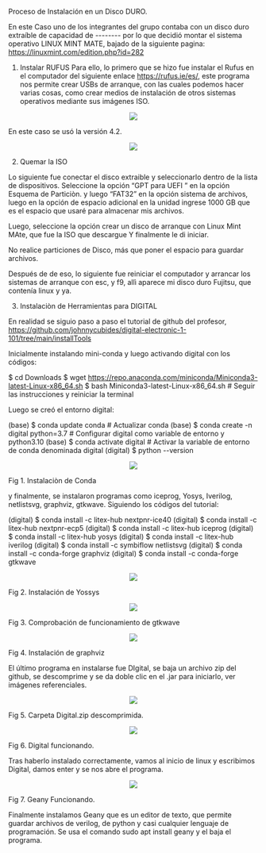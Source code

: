 
Proceso de Instalación en un Disco DURO.

En este Caso uno de los integrantes del grupo contaba con un disco duro extraíble de capacidad de -------- por lo que decidió montar el sistema operativo LINUX MINT MATE, bajado de la siguiente pagina: https://linuxmint.com/edition.php?id=282
 
1.	Instalar RUFUS
Para ello, lo primero que se hizo fue instalar el Rufus en el computador del siguiente enlace https://rufus.ie/es/, este programa nos permite crear USBs de arranque, con las cuales podemos hacer varias cosas, como crear medios de instalación de otros sistemas operativos mediante sus imágenes ISO. 

<p align="center">
 <img src="/Lab 0/src/1.png">    
</p>  

En este caso se usó la versión 4.2.

<p align="center">
 <img src="/Lab 0/src/2.png">    
</p>  
 
2.	Quemar la ISO 

Lo siguiente fue conectar el disco extraible y seleccionarlo dentro de la lista de dispositivos.
Seleccione la opción “GPT para UEFI ” en la opción Esquema de Particiòn. y luego “FAT32” en la opción sistema de archivos, luego en la opción de espacio adicional en la unidad ingrese 1000 GB que es el espacio que usaré para almacenar mis archivos.

Luego, seleccione la opción crear un disco de arranque con Linux Mint MAte, que fue la ISO que descargue Y finalmente le di iniciar. 

No realice particiones de Disco, más que poner el espacio para guardar archivos.

Después de de eso, lo siguiente fue reiniciar el computador y arrancar los sistemas de arranque con esc, y f9, allì aparece mi disco duro Fujitsu, que contenía linux y ya.

3.	Instalaciòn de Herramientas para DIGITAL

En realidad se siguio paso a paso el tutorial de github del profesor, https://github.com/johnnycubides/digital-electronic-1-101/tree/main/installTools

Inicialmente instalando mini-conda y luego activando digital con los códigos: 

$ cd Downloads
$ wget https://repo.anaconda.com/miniconda/Miniconda3-latest-Linux-x86_64.sh
$ bash Miniconda3-latest-Linux-x86_64.sh # Seguir las instrucciones y reiniciar la terminal

Luego se creó el entorno digital:

(base) $ conda update conda # Actualizar conda
(base) $ conda create -n digital python=3.7 # Configurar digital como variable de entorno y python3.10
(base) $ conda activate digital  # Activar la variable de entorno de conda denominada digital
(digital) $ python --version

<p align="center">
 <img src="/Lab 0/src/3.png">    
</p>   

Fig 1. Instalaciòn de Conda


y finalmente, se instalaron programas como iceprog, Yosys, Iverilog, netlistsvg, graphviz, gtkwave. Siguiendo los códigos del tutorial: 

(digital) $ conda install -c litex-hub nextpnr-ice40
(digital) $ conda install -c litex-hub nextpnr-ecp5
(digital) $ conda install -c litex-hub iceprog
(digital) $ conda install -c litex-hub yosys
(digital) $ conda install -c litex-hub iverilog
(digital) $ conda install -c symbiflow netlistsvg
(digital) $ conda install -c conda-forge graphviz
(digital) $ conda install -c conda-forge gtkwave

<p align="center">
 <img src="/Lab 0/src/4.png">    
</p>  

Fig 2. Instalación de Yossys

<p align="center">
 <img src="/Lab 0/src/5.png">    
</p>  
 
Fig 3. Comprobación de funcionamiento de gtkwave

<p align="center">
 <img src="/Lab 0/src/6.png">    
</p>  

Fig 4. Instalación de graphviz


El último programa en instalarse fue DIgital, se baja un archivo zip del github, se descomprime y se da doble clic en el .jar para iniciarlo, ver imágenes referenciales.

 <p align="center">
 <img src="/Lab 0/src/7.png">    
</p>  

Fig 5. Carpeta Digital.zip descomprimida.

<p align="center">
 <img src="/Lab 0/src/8.png">    
</p>  

Fig 6. Digital funcionando.

 

Tras haberlo instalado correctamente, vamos al inicio de linux y escribimos Digital, damos enter y se nos abre el programa.
 
<p align="center">
 <img src="/Lab 0/src/9.png">    
</p> 

Fig 7. Geany Funcionando.

Finalmente instalamos Geany que es un editor de texto, que permite guardar archivos de verilog, de python y casi cualquier lenguaje de programación. Se usa el comando sudo apt install geany y el baja el programa.
 



